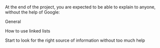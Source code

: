 At the end of the project, you are expected to be able to explain to anyone, without the help of Google:



General

How to use linked lists

Start to look for the right source of information without too much help
